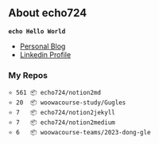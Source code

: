 ## About echo724

<code>**echo Hello World**</code>

- [Personal Blog](https://medium.com/echo-devblog)
- [Linkedin Profile](https://www.linkedin.com/in/eunchan-cho-382001184)

### My Repos
```
⭐️ 561 📦 echo724/notion2md
⭐️ 20  📦 woowacourse-study/Gugles
⭐️ 7   📦 echo724/notion2jekyll
⭐️ 7   📦 echo724/notion2medium
⭐️ 6   📦 woowacourse-teams/2023-dong-gle
```
